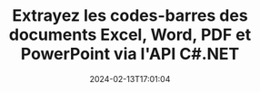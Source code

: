 ---
############################# Static ############################
layout: "auto-gen-parser"
date: 2024-02-13T17:01:04
draft: false
otherformats: tex vdx vsdm vsdx vssm vssx vstm vstx vsx vtx xlam xls xlsb xlsm xlsx xlt

############################# Head ############################
head_title: ".NET API pour extraire les codes-barres de PDF, DOCX, PPTX, XLSX, EPUB et plus"
head_description: "GroupDocs.Parser .NET L'API permet aux développeurs de logiciels d'extraire les codes-barres de PDF, DOC, DOCX, PPT, PPTX, EML, MSG, XLS, XLSX, Documents CSV, ODT, RTF et EPUB dans les applications .NET."

############################# Header ############################
title: "Extrayez les codes-barres des documents Excel, Word, PDF et PowerPoint via l'API C#.NET"
description: "GroupDocs.Parser .NET L'API permet aux programmeurs d'extraire les codes-barres de PDF, DOC, DOCX, PPT, PPTX, EML, MSG, XLS, XLSX, CSV , ODT, RTF & EPUB documents ou zone de page."
bg_image: "https://cms.admin.containerize.com/templates/aspose/App_Themes/V3/images/bg/header1.png"
bg_overlay: false
button:
    enable: true
    icon: "fas fa-arrow-down"
    label: "Télécharger la version d'essai gratuite"
    link: "https://downloads.groupdocs.com/parser/net"

############################# SubMenu ############################
submenu:
    enable: true

    left:
        img_alt: "GroupDocs.Parser for .NET"
        image: "https://cms.admin.containerize.com/templates/groupdocs/images/product-logos/90x90-noborder/groupdocs-parser-net.png"
        product: "GroupDocs.Parser"
        platform: ".NET"

    middle:
        button:

            # button loop
            - link: "https://apireference.groupdocs.com/parser/net"
              text: "Référence API"

            # button loop
            - link: "https://github.com/groupdocs-parser"
              text: "Exemples de codes"

            # button loop
            - link: "https://products.groupdocs.app/parser/family"
              text: "Démos en direct"

            # button loop
            - link: "https://purchase.groupdocs.com/pricing/parser/net"
              text: "Tarification"

    right:
        link_download: "https://downloads.groupdocs.com/parser"
        link_learn: "https://docs.groupdocs.com/parser/net"
        link_buy: "https://purchase.groupdocs.com"

############################# About ############################
about:
    enable: true
    title: "Comment extraire les codes-barres de l'API PPT fichiers .NET ?"
    content: |
        Les codes-barres sont une représentation lisible par machine de chiffres et de caractères couramment utilisés dans le monde entier dans de nombreux contextes, tels que la numérisation et l'identification de produits, le suivi de pièces automobiles, la gestion des stocks, etc. GroupDocs.Parser for .NET est une API puissante qui aide les développeurs à développer une solution pour extraire du texte, des images et des codes-barres à partir de différents types de formats de documents pris en charge, tels que les formats PDF, e-mails, livres électroniques, Microsoft Office : Word ({ 377}, DOCX), PowerPoint (PPT, PPTX), Excel (XLS, XLSX), e-mails (EML, MSG) et bien d'autres. L'API .NET a inclus la prise en charge de plusieurs fonctionnalités avancées d'analyse de documents telles que la recherche de texte par mots-clés, l'extraction de texte précise, l'extraction de texte au format HTML ou Markdown, l'extraction de zones de texte avec des coordonnées, l'extraction de métadonnées ou de codes-barres, etc.
        
        

############################# Steps ############################
steps:
    enable: true
    title_left: "Extraire les codes-barres de PPT dans .NET"
    content_left: |
        [GroupDocs.Parser for .NET](/fr/parser/net/) permet aux développeurs C# d'extraire facilement les codes-barres d'un fichier PPT en mettant en œuvre quelques étapes simples.
        
        * Instanciez l'objet [Parser](https://reference.groupdocs.com/net/parser/groupdocs.parser/parser) pour le document initial ;
        * Vérifiez si le fichier prend en charge l'extraction de code-barres ;
        * Appelez la méthode [GetBarcodes](https://reference.groupdocs.com/parser/net/groupdocs.parser/parser/methods/getbarcodes) et obtenez la collection de [PageBarcodeArea](https://reference.groupdocs.com/parser/net/groupdocs.parser.data/pagebarcodearea) objets ;
        * Parcourez la collection et obtenez une valeur de code-barres.

    title_right: "En savoir plus sur l'extraction de code-barres"
    content_right: |
        * <a href="https://docs.groupdocs.com/parser/net/extract-barcodes-from-document/">Comment extraire les codes-barres d'un document</a>
        * <a href="https://docs.groupdocs.com/parser/net/extract-barcodes-from-document-page/">Comment extraire les codes-barres de la page du document</a>
        * <a href="https://docs.groupdocs.com/parser/net/extract-barcodes-from-document-page-area/">Comment extraire les codes-barres de la zone de page du document</a>
    
    code: |
     {{% parser/additional-styles %}}
     {{< parser/code-parser title="Comment extraire les codes-barres du fichier PPT à l'aide de l'exemple de code C#">}}

        ```csharp    
        // Extraire les codes-barres du fichier PPT à l'aide de l'API GroupDocs.Parser
        // Créer une instance de la classe Parser
        using (Parser parser = new Parser(Constants.SamplePdfWithBarcodes)) {
            // Vérifiez si le fichier prend en charge l'extraction de code-barres
            if (!parser.Features.Barcodes) {
                Console.WriteLine("Le fichier ne prend pas en charge l'extraction de code-barres.");
                return;
            }

            // {steps.code.scan}
            IEnumerable<PageBarcodeArea> barcodes = parser.GetBarcodes();

            // Itérer sur les codes-barres
            foreach (PageBarcodeArea barcode in barcodes) {
                // Imprimer l'index des pages
                Console.WriteLine("Page: " + barcode.Page.Index.ToString());
                // Imprimer la valeur du code-barres
                Console.WriteLine("Value: " + barcode.Value);
            }
        }
        ```
     {{< /parser/code-parser >}}

############################# More ############################
more:
    enable: true
    title_left: "Configuration requise"
    content_left: |
        GroupDocs.Parser for .NET Les API sont prises en charge sur toutes les principales plates-formes et systèmes d'exploitation. Avant d'exécuter le code ci-dessous, assurez-vous que les prérequis suivants sont installés sur votre système.
        
        * Systèmes d'exploitation : Microsoft Windows, Linux, MacOS
        * Environnements de développement : Microsoft Visual Studio, Xamarin, MonoDevelop
        * Cadres
        * Téléchargez la dernière version de GroupDocs.Parser for .NET depuis [Nuget](https://www.nuget.org/packages/groupdocs.parser)

    title_right: "Pourquoi utiliser GroupDocs.Parser for .NET"
    content_right: |
        * Prise en charge de l'extraction de texte brut à partir de tous les documents pris en charge    
        * Analyse de documents via des modèles définis par l'utilisateur    
        * Prise en charge complète de l'extraction de texte structuré    
        * Recherche de texte par mot-clé ainsi que par expression régulière    
        * Extraire du texte formaté, des métadonnées, des images, des conteneurs et des pièces jointes    
        * Extraire la table des matières pour certains formats de document pris en charge    
        * Analyser les données de formulaire de PDF documents    
        * Extraire les hyperliens du document   

############################# Demos ############################
demos:
    enable: true
    title: "Démos en direct - Extrayez les codes-barres des documents en ligne"
    content: |
       Extrayez les codes-barres des documents dès maintenant en visitant le site Web [GroupDocs.Parser Live Demos](https://products.groupdocs.app/parser/barcodes/).
       La démo en direct présente les avantages suivants.
        
############################# About Formats ############################
about_formats:
    enable: true

############################# More Formats ############################
more_formats:
    enable: true
    title: "Extraire les codes-barres d'autres formats de documents"
    content: |
        .NET API d'analyse de documents et d'extraction de codes-barres pour les formats de fichiers et les images. Extrayez les données pour certains des formats de fichiers populaires comme indiqué ci-dessous.

############################# Back to top ###############################
back_to_top:
    enable: true
---